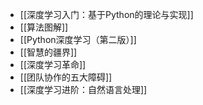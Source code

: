 - [[深度学习入门：基于Python的理论与实现]]
- [[算法图解]]
- [[Python深度学习（第二版）]]
- [[智慧的疆界]]
- [[深度学习革命]]
- [[团队协作的五大障碍]]
- [[深度学习进阶：自然语言处理]]
